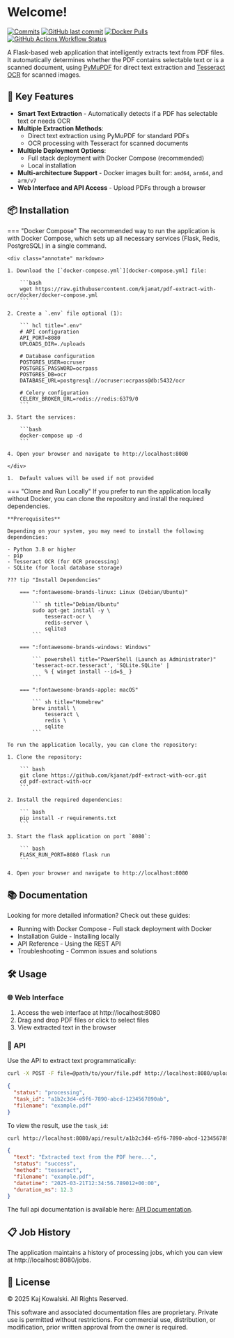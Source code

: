 # Welcome!

[![Commits](https://img.shields.io/github/commit-activity/m/kjanat/pdf-extract-with-ocr?label=commits&style=for-the-badge)](https://github.com/kjanat/pdf-extract-with-ocr/commits)
[![GitHub last commit](https://img.shields.io/github/last-commit/kjanat/pdf-extract-with-ocr?style=for-the-badge&display_timestamp=committer)](https://github.com/kjanat/pdf-extract-with-ocr/pulse/monthly)
[![Docker Pulls](https://img.shields.io/docker/pulls/kjanat/pdf-extract-with-ocr?style=for-the-badge)](https://hub.docker.com/r/kjanat/pdf-extract-with-ocr)
[![GitHub Actions Workflow Status](https://img.shields.io/github/actions/workflow/status/kjanat/pdf-extract-with-ocr/docker.yml?style=for-the-badge)](https://github.com/kjanat/pdf-extract-with-ocr/actions/workflows/docker.yml)

A Flask-based web application that intelligently extracts text from PDF files. It automatically determines whether the PDF contains selectable text or is a scanned document, using [PyMuPDF](https://github.com/pymupdf/PyMuPDF) for direct text extraction and [Tesseract OCR](https://github.com/tesseract-ocr/tesseract) for scanned images.

## 🚀 Key Features

- **Smart Text Extraction** - Automatically detects if a PDF has selectable text or needs OCR
- **Multiple Extraction Methods**:
    - Direct text extraction using PyMuPDF for standard PDFs
    - OCR processing with Tesseract for scanned documents
- **Multiple Deployment Options**:
    - Full stack deployment with Docker Compose (recommended)
    - Local installation
    <!-- - Direct Docker image usage -->
- **Multi-architecture Support** - Docker images built for: `amd64`, `arm64`, and `arm/v7`
- **Web Interface and API Access** - Upload PDFs through a browser

## 📦 Installation

=== "Docker Compose"
    The recommended way to run the application is with Docker Compose, which sets up all necessary services (Flask, Redis, PostgreSQL) in a single command.

    <div class="annotate" markdown>

    1. Download the [`docker-compose.yml`][docker-compose.yml] file:

        ```bash
        wget https://raw.githubusercontent.com/kjanat/pdf-extract-with-ocr/docker/docker-compose.yml
        ```

    2. Create a `.env` file optional (1):

        ``` hcl title=".env"
        # API configuration
        API_PORT=8080
        UPLOADS_DIR=./uploads

        # Database configuration
        POSTGRES_USER=ocruser
        POSTGRES_PASSWORD=ocrpass
        POSTGRES_DB=ocr
        DATABASE_URL=postgresql://ocruser:ocrpass@db:5432/ocr

        # Celery configuration
        CELERY_BROKER_URL=redis://redis:6379/0
        ```

    3. Start the services:

        ```bash
        docker-compose up -d
        ```

    4. Open your browser and navigate to http://localhost:8080

    </div>

    1.  Default values will be used if not provided

=== "Clone and Run Locally"
    If you prefer to run the application locally without Docker, you can clone the repository and install the required dependencies.

    **Prerequisites**

    Depending on your system, you may need to install the following dependencies:

    - Python 3.8 or higher
    - pip
    - Tesseract OCR (for OCR processing)
    - SQLite (for local database storage)

    ??? tip "Install Dependencies"

        === ":fontawesome-brands-linux: Linux (Debian/Ubuntu)"

            ``` sh title="Debian/Ubuntu"
            sudo apt-get install -y \
                tesseract-ocr \
                redis-server \
                sqlite3
            ```
        
        === ":fontawesome-brands-windows: Windows"
        
            ``` powershell title="PowerShell (Launch as Administrator)"
            'tesseract-ocr.tesseract', 'SQLite.SQLite' | 
                % { winget install --id=$_ }
            ```
        
        === ":fontawesome-brands-apple: macOS"

            ``` sh title="Homebrew"
            brew install \
                tesseract \
                redis \
                sqlite
            ```

    To run the application locally, you can clone the repository:

    1. Clone the repository:

        ``` bash
        git clone https://github.com/kjanat/pdf-extract-with-ocr.git
        cd pdf-extract-with-ocr
        ```

    2. Install the required dependencies:

        ``` bash
        pip install -r requirements.txt
        ```

    3. Start the flask application on port `8080`:

        ``` bash
        FLASK_RUN_PORT=8080 flask run
        ```

    4. Open your browser and navigate to http://localhost:8080

<!-- === "Direct Docker"

    If you prefer to run the application directly with Docker:

    1. Pull the latest image:

        ```bash
        docker pull kjanat/pdf-extract-with-ocr:api-latest
        ```

    2. Run the container:

        ```bash
        docker run -d -p 8080:8080 kjanat/pdf-extract-with-ocr:api-latest
        ```

    3. Open your browser and navigate to [http://localhost:8080](http://localhost:8080) -->

<!-- === "GitHub Codespaces"

    You can also run the application in GitHub Codespaces:

    1. Click the "Code" button and select "Open with Codespaces".
    2. Once the environment is set up, run the following command:

        ```bash
        docker-compose up -d
        ```

    3. Open your browser and navigate to [http://localhost:8080](http://localhost:8080) -->

## 📚 Documentation

Looking for more detailed information? Check out these guides:

- Running with Docker Compose - Full stack deployment with Docker
- Installation Guide - Installing locally
- API Reference - Using the REST API
- Troubleshooting - Common issues and solutions

## 🛠️ Usage

### 🌐 Web Interface

1. Access the web interface at http://localhost:8080
2. Drag and drop PDF files or click to select files
3. View extracted text in the browser

### 🔗 API

Use the API to extract text programmatically:

``` bash title="Upload PDF"
curl -X POST -F file=@path/to/your/file.pdf http://localhost:8080/upload
```

``` json title="Response example"
{
  "status": "processing",
  "task_id": "a1b2c3d4-e5f6-7890-abcd-1234567890ab",
  "filename": "example.pdf"
}
```

To view the result, use the `task_id`:

``` bash title="View result"
curl http://localhost:8080/api/result/a1b2c3d4-e5f6-7890-abcd-1234567890ab
```

``` json title="Response example"
{
  "text": "Extracted text from the PDF here...",
  "status": "success",
  "method": "tesseract",
  "filename": "example.pdf",
  "datetime": "2025-03-21T12:34:56.789012+00:00",
  "duration_ms": 12.3
}
```

The full api documentation is available here: [API Documentation][API].

## 📋 Job History

The application maintains a history of processing jobs, which you can view at http://localhost:8080/jobs.

## 📝 License

© 2025 Kaj Kowalski. All Rights Reserved.

This software and associated documentation files are proprietary. Private use is permitted without restrictions. For commercial use, distribution, or modification, prior written approval from the owner is required.

[API]: api.md "API Documentation"
